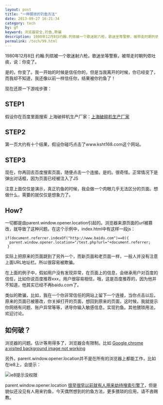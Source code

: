 ```yaml
---
layout: post
title: "一种猥琐的钓鱼方法"
date: 2013-09-27 16:21:34
category: tech
by: gf
keyword: 浏览器安全,钓鱼,欺骗
description: 1980年12月8日约翰.列侬被一个歌迷射六枪，歌迷坐等警察，被带走时朝列侬吐痰，说：你变了。是的，你变了。我一开始的时候是信任你的，但是当我离开的时候，你已经变了，而我却不知道，我还
permalink: /tech/99.html
---
```

1980年12月8日 约翰.列侬被一个歌迷射六枪，歌迷坐等警察，被带走时朝列侬吐痰，说：你变了。

是的，你变了。我一开始的时候是信任你的，但是当我离开的时候，你已经变了，而我却不知道，我还像以前一样信任你，结果被你钓鱼了！

现在还原一下游戏步骤：

## STEP1 ##

假设你在百度里面搜索 上海破碎机生产厂家：[上海破碎机生产厂家][Link 1]

## STEP2 ##

第一页大约有十个结果，假设你碰巧点击了www.ksht168.com这个网站。

## STEP3 ##

现在，你再回去百度搜索页面，随便点击一个连接。是的。很奇怪。正常情况下是弹出对话框，因为页面已经被注入了JS

注意上面仅仅是演示，真正钓鱼的时候，我会做一个肉眼几乎无法区分的页面。想做什么，需要的就仅仅是想象力了。

## How? ##

一切都是由parent.window.opener.location引起的。浏览器来源页面的url被篡改，就导致了这种问题。在这个示例中，index.html中有这样一段js：

``````````
if(document.referrer.indexOf("http://www.baidu.com")==0){
  parent.window.opener.location="/test.php?url="+document.referrer;
 }
``````````

实际上把原来的页面跳到了另外一个，而新页面和老页面一样，一般人并没有注意上面URL地址栏。所以很容易被欺骗。

在上面的例子中，假如用户没有发现异常，在页面上的信息，会继承用户对百度的信任，比如你说百度推荐xxx，用户很容易相信，哦，这是百度推荐的，因为他并不知道，他其实已经不再baidu.com了。

类似的欺骗，比如，我在一个你非常信任的网站上留下一个连接，当你点击以后，原来的页面已被篡改，你关掉打开的页面，想回到原来的页面，这时候，我就提示你网络有问题、账户异常等等，诱导你输入敏感信息，实现钓鱼。其他猥琐用法，欢迎讨论。

## 如何破？ ##

浏览器的问题。估计等用得多了，浏览器会有限制。比如 [Google chrome a:visited background image not working][Google chrome a_visited background image not working]

另外，parent.window.opener.location并不是在所有的浏览器上都能工作，比如在ie8上，会提示：

![ie8提示没权限][ie8]

parent.window.opener.location [ 很早很早以前就有人用来劫持搜索引擎了][Link 2]，但是貌似还没见有人用来钓鱼，今天偶然想到的钓鱼方法，更多猥琐的应用，请不吝赐教。


[Link 1]: http://www.baidu.com/s?wd=上海破碎机生产厂家
[Google chrome a_visited background image not working]: http://stackoverflow.com/questions/3788855/google-chrome-avisited-background-image-not-working?answertab=votes#tab-top
[ie8]: http://www.gfzj.us/gfzjus_blog/tech/2014-10-22/4319a9d8c36f8a0aa2d5b7098f5680b7.png
[Link 2]: http://26836659.blogcn.com/articles/%E4%B8%80%E7%A7%8D%E7%AE%80%E5%8D%95%E7%9A%84js%E5%8A%AB%E6%8C%81%E7%99%BE%E5%BA%A6se%E7%9A%84%E4%BB%A3%E7%A0%81.html